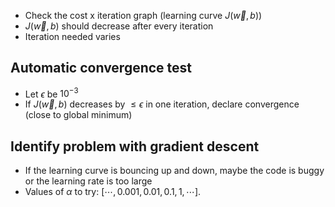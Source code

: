 - Check the cost x iteration graph (learning curve $J(\vec{w}, b$))
- $J(\vec{w}, b)$ should decrease after every iteration
- Iteration needed varies
## Automatic convergence test
- Let $\epsilon$ be $10^{-3}$
- If $J(\vec{w}, b)$ decreases by $\le \epsilon$ in one iteration, declare convergence (close to global minimum)

## Identify problem with gradient descent
- If the learning curve is bouncing up and down, maybe the code is buggy or the learning rate is too large
- Values of $\alpha$ to try: $[\cdots, 0.001, 0.01, 0.1, 1, \cdots]$.